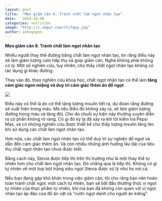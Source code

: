 ```yaml
---
layout: post
title:  "Mẹo giảm cân 8. Tránh chất làm ngọt nhân tạo"
date:   2014-10-08
categories: nutrition
image: "http://i.imgur.com/rCcfqsp.jpg"
author: anhnguyen
---
```


**Mẹo giảm cân 8. Tránh chất làm ngọt nhân tạo**

Nhiều người thay thế đường bằng chất làm ngọt nhân tạo, tin rằng điều này sẽ làm giảm lượng calo hấp thụ và giúp giảm cân. Nghe không phải không có lý. Một số nghiên cứu, tuy nhiên, cho thấy chất ngọt nhân tạo không có tác dụng gì khác đường.

Thay vào đó, theo nghiên cứu khoa học, chất ngọt nhân tạo có thể làm **tăng cảm giác ngon miệng và duy trì cảm giác thèm ăn đồ ngọt** .

![](http://i.imgur.com/ojjs9XI.jpg)

Điều này có thể là do cơ thể tăng lượng insulin tiết ra, dự đoán rằng đường sẽ xuất hiện trong máu. Mà nếu điều đó không xảy ra, sẽ làm giảm lượng đường trong máu và tăng đói. Cho dù chuỗi sự kiện này thường xuyên diễn ra có phần không rõ ràng. Có gì đó kỳ lạ đã xảy ra khi tôi kiểm tra Pepsi Max, và có những nghiên cứu được thiết kế cho thấy lượng insulin tăng lên khi sử dụng các chất làm ngọt nhân tạo.

Hơn nữa, các chất làm ngọt nhân tạo có thể duy trì sự nghiện đồ ngọt và dẫn đến cảm giác thèm ăn. Và còn nhiều những ảnh hưởng lâu dài của tiêu thụ chất ngọt nhân tạo chưa được biết.

Bằng cách này, Stevia được tiếp thị trên thị trường như là một thay thế tự nhiên hơn cho chất làm ngọt nhân tạo. Đó chẳng qua là tiếp thị. Không có gì tự nhiên về một loại bột trắng siêu ngọt Stevia được xử lý như họ nói cả.

Nếu bạn đang gặp khó khăn trong việc giảm cân, tôi cho rằng bạn nên hoàn toàn tránh chất ngọt. một cách tự nhiên, bạn sẽ bắt đầu thưởng thức vị ngọt tự nhiên của thực phẩm tự nhiên, khi mà bạn đã không còn quen với vị ngọt nhân tạo áp đảo của đồ ăn vặt và "nước ngọt danh cho người ăn kiêng".
